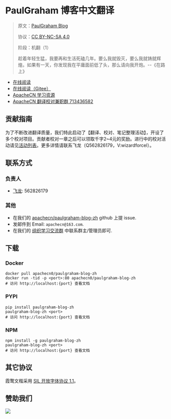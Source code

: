 <!--
    需要填充的占位符：
    
    README.md
    
        PaulGraham 博客中文翻译：文档中文名
        PaulGraham Blog：文档英文名
        http://paulgraham.com/：文档原始链接
        paulgraham：域名前缀
        飞龙：负责人名称
        wizardforcel：负责人 Github 用户名
        562826179：负责人 QQ
        paulgraham-blog-zh：ApacheCN 的 Github 仓库名称
        paulgraham-blog-zh：DockerHub 仓库名称
        paulgraham-blog-zh：PYPI 包名称
        paulgraham-blog-zh：NPM 包名称
    
    CNAME
    
        paulgraham：域名前缀

    index.html
    
        PaulGraham 博客中文翻译：文档中文名
        rgb(255, 153, 34)：显示颜色
        paulgraham-blog-zh：ApacheCN 的 Github 仓库名称

    asset/docsify-apachecn-footer.js
    
        paulgraham-blog-zh：ApacheCN 的 Github 仓库名称
-->

# PaulGraham 博客中文翻译

> 原文：[PaulGraham Blog](http://paulgraham.com/)
> 
> 协议：[CC BY-NC-SA 4.0](http://creativecommons.org/licenses/by-nc-sa/4.0/)
> 
> 阶段：机翻（1）
> 
> 趁着年轻生猛，我要再和生活死磕几年。要么我就毁灭，要么我就铸就辉煌。如果有一天，你发现我在平庸面前低了头，那么请向我开炮。--《在路上》

* [在线阅读](https://paulgraham.apachecn.org)
* [在线阅读（Gitee）](https://apachecn.gitee.io/doc-template/)
* [ApacheCN 学习资源](http://docs.apachecn.org/)
* [ApacheCN 翻译校对兼职群 713436582](https://jq.qq.com/?_wv=1027&k=VSNtgpjb)

## 贡献指南

为了不断改进翻译质量，我们特此启动了【翻译、校对、笔记整理活动】，开设了多个校对项目。贡献者校对一章之后可以领取千字2\~4元的奖励。进行中的校对活动请见[活动列表](https://home.apachecn.org/#/docs/activity/docs-activity)。更多详情请联系飞龙（Q562826179，V:wizardforcel）。

## 联系方式

### 负责人

* [飞龙](https://github.com/wizardforcel): 562826179

### 其他

*   在我们的 [apachecn/paulgraham-blog-zh](https://github.com/apachecn/paulgraham-blog-zh) github 上提 issue.
*   发邮件到 Email: `apachecn@163.com`.
*   在我们的 [组织学习交流群](https://www.apachecn.org/#/docs/join) 中联系群主/管理员即可.

## 下载

### Docker

```
docker pull apachecn0/paulgraham-blog-zh
docker run -tid -p <port>:80 apachecn0/paulgraham-blog-zh
# 访问 http://localhost:{port} 查看文档
```

### PYPI

```
pip install paulgraham-blog-zh
paulgraham-blog-zh <port>
# 访问 http://localhost:{port} 查看文档
```

### NPM

```
npm install -g paulgraham-blog-zh
paulgraham-blog-zh <port>
# 访问 http://localhost:{port} 查看文档
```

## 其它协议

霞鹜文楷采用 [SIL 开放字体协议 1.1](https://github.com/lxgw/LxgwWenKai/blob/main/SIL_Open_Font_License_1.1.txt)。

## 赞助我们

![](http://data.apachecn.org/img/about/donate.jpg)
